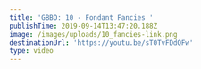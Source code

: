 ```yaml
---
title: 'GBBO: 10 - Fondant Fancies '
publishTime: 2019-09-14T13:47:20.188Z
image: /images/uploads/10_fancies-link.png
destinationUrl: 'https://youtu.be/sT0TvFDdQFw'
type: video
---
```


